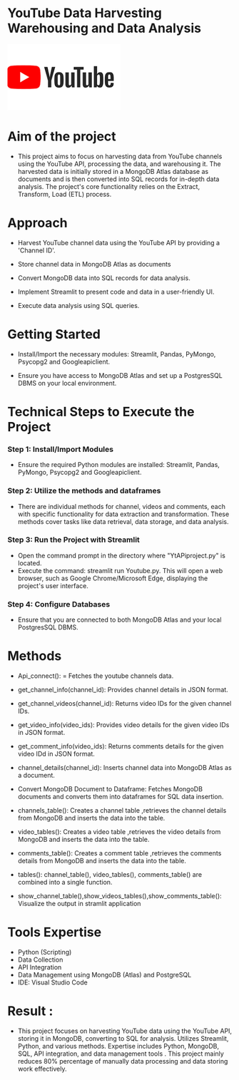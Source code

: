 # YouTube Data Harvesting Warehousing and Data Analysis
![image](https://github.com/choprasv/Youtube-Data-Harvesting-and-Warehousing/blob/main/youtube.png)

# Aim of the project

 - This project aims to focus on harvesting data from YouTube channels using the YouTube API, processing the data, and warehousing it. The harvested data is initially stored in a MongoDB Atlas database as documents and is then converted into SQL records for in-depth data analysis. The project's core functionality relies on the Extract, Transform, Load (ETL) process.

     
# Approach 

  - Harvest YouTube channel data using the YouTube API by providing a 'Channel ID'.
    
  - Store channel data in MongoDB Atlas as documents
    
  - Convert MongoDB data into SQL records for data analysis.
    
  - Implement Streamlit to present code and data in a user-friendly UI.
    
  - Execute data analysis using SQL queries.
    

# Getting Started

  - Install/Import the necessary modules: Streamlit, Pandas, PyMongo, Psycopg2 and Googleapiclient.
    
  - Ensure you have access to MongoDB Atlas and set up a PostgresSQL DBMS on your local environment.
    

# Technical Steps to Execute the Project

### Step 1: Install/Import Modules

   - Ensure the required Python modules are installed: Streamlit, Pandas, PyMongo, Psycopg2 and Googleapiclient.

### Step 2: Utilize the methods and dataframes 

   - There are individual methods for channel, videos and comments, each with specific functionality for data extraction and transformation. These methods cover tasks like data retrieval, data storage, and data analysis.

### Step 3: Run the Project with Streamlit

   - Open the command prompt in the directory where "YtAPiproject.py" is located.
   - Execute the command: streamlit run Youtube.py. This will open a web browser, such as Google Chrome/Microsoft Edge, displaying the project's user interface.

### Step 4: Configure Databases

   - Ensure that you are connected to both MongoDB Atlas and your local PostgresSQL DBMS.


# Methods

   - Api_connect(): = Fetches the youtube channels data.
     
   - get_channel_info(channel_id): Provides channel details in JSON format.
     
   - get_channel_videos(channel_id): Returns video IDs for the given channel IDs.
     
   - get_video_info(video_ids): Provides video details for the given video IDs in JSON format.
     
   - get_comment_info(video_ids): Returns comments details for the given video IDd in JSON format.
     
   - channel_details(channel_id): Inserts channel data into MongoDB Atlas as a document.

   - Convert MongoDB Document to Dataframe: Fetches MongoDB documents and converts them into dataframes for SQL data insertion.
     
   - channels_table(): Creates a  channel table ,retrieves the channel details from MongoDB and inserts the data into the table.
     
   - video_tables(): Creates a  video table ,retrieves the video details from MongoDB and inserts the data into the table.

   - comments_table(): Creates a  comment table ,retrieves the comments details from MongoDB and inserts the data into the table.

   - tables(): channel_table(), video_tables(), comments_table() are combined into a single function.

   - show_channel_table(),show_videos_tables(),show_comments_table(): Visualize the output in stramlit application
     

# Tools Expertise 
   - Python (Scripting)
   - Data Collection
   - API Integration
   - Data Management using MongoDB (Atlas) and PostgreSQL
   - IDE: Visual Studio Code


# Result :
   - This project focuses on harvesting YouTube data using the YouTube API, storing it in MongoDB, converting to SQL for analysis. Utilizes Streamlit, Python, and various methods. Expertise includes Python, MongoDB, SQL, API integration, and data management tools . This project mainly reduces 80% percentage of manually data processing and data storing work effectively.
